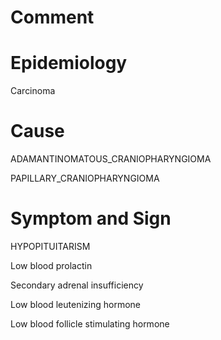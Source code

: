 # Comment

# Epidemiology

Carcinoma

# Cause

ADAMANTINOMATOUS_CRANIOPHARYNGIOMA

PAPILLARY_CRANIOPHARYNGIOMA

# Symptom and Sign

HYPOPITUITARISM

Low blood prolactin

Secondary adrenal insufficiency

Low blood leutenizing hormone

Low blood follicle stimulating hormone

